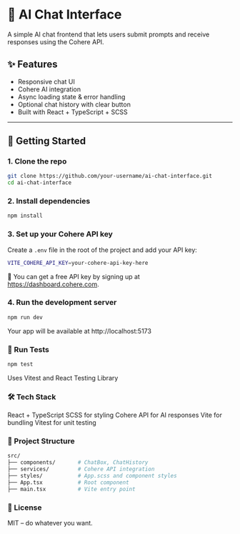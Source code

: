 # 🧠 AI Chat Interface

A simple AI chat frontend that lets users submit prompts and receive responses using the Cohere API.

## ✨ Features

- Responsive chat UI
- Cohere AI integration
- Async loading state & error handling
- Optional chat history with clear button
- Built with React + TypeScript + SCSS

---

## 🚀 Getting Started

### 1. Clone the repo

```bash
git clone https://github.com/your-username/ai-chat-interface.git
cd ai-chat-interface
```
### 2. Install dependencies
```bash
npm install
```

### 3. Set up your Cohere API key
Create a `.env` file in the root of the project and add your API key:
```bash
VITE_COHERE_API_KEY=your-cohere-api-key-here
```
🔐 You can get a free API key by signing up at https://dashboard.cohere.com.

### 4. Run the development server
```bash
npm run dev
```
Your app will be available at http://localhost:5173

### 🧪 Run Tests
```bash
npm test
```

Uses Vitest and React Testing Library

### 🛠 Tech Stack
React + TypeScript
SCSS for styling
Cohere API for AI responses
Vite for bundling
Vitest for unit testing

### 📁 Project Structure
```bash
src/
├── components/       # ChatBox, ChatHistory
├── services/         # Cohere API integration
├── styles/           # App.scss and component styles
├── App.tsx           # Root component
├── main.tsx          # Vite entry point
```
### 📄 License
MIT – do whatever you want.